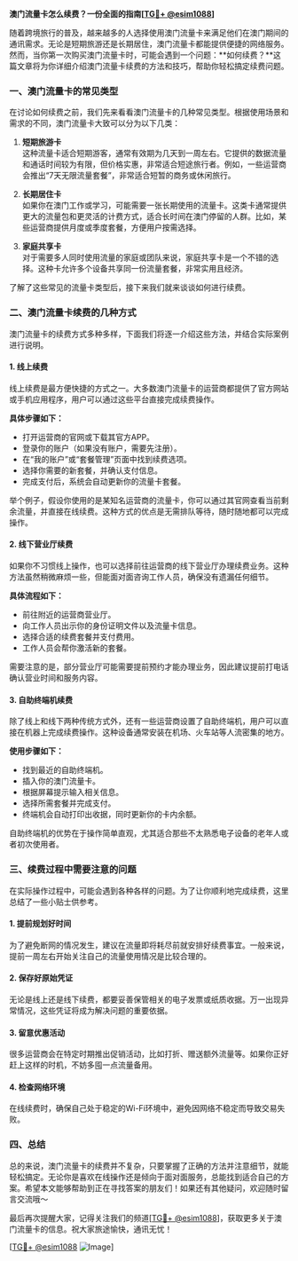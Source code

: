 **澳门流量卡怎么续费？一份全面的指南[[TG💪+ @esim1088](https://t.me/s/esim1088)]**

随着跨境旅行的普及，越来越多的人选择使用澳门流量卡来满足他们在澳门期间的通讯需求。无论是短期旅游还是长期居住，澳门流量卡都能提供便捷的网络服务。然而，当你第一次购买澳门流量卡时，可能会遇到一个问题：**如何续费？**这篇文章将为你详细介绍澳门流量卡续费的方法和技巧，帮助你轻松搞定续费问题。

### 一、澳门流量卡的常见类型

在讨论如何续费之前，我们先来看看澳门流量卡的几种常见类型。根据使用场景和需求的不同，澳门流量卡大致可以分为以下几类：

1. **短期旅游卡**  
   这种流量卡适合短期游客，通常有效期为几天到一周左右。它提供的数据流量和通话时间较为有限，但价格实惠，非常适合短途旅行者。例如，一些运营商会推出“7天无限流量套餐”，非常适合短暂的商务或休闲旅行。

2. **长期居住卡**  
   如果你在澳门工作或学习，可能需要一张长期使用的流量卡。这类卡通常提供更大的流量包和更灵活的计费方式，适合长时间在澳门停留的人群。比如，某些运营商提供月度或季度套餐，方便用户按需选择。

3. **家庭共享卡**  
   对于需要多人同时使用流量的家庭或团队来说，家庭共享卡是一个不错的选择。这种卡允许多个设备共享同一份流量套餐，非常实用且经济。

了解了这些常见的流量卡类型后，接下来我们就来谈谈如何进行续费。

### 二、澳门流量卡续费的几种方式

澳门流量卡的续费方式多种多样，下面我们将逐一介绍这些方法，并结合实际案例进行说明。

#### 1. **线上续费**
  
线上续费是最方便快捷的方式之一。大多数澳门流量卡的运营商都提供了官方网站或手机应用程序，用户可以通过这些平台直接完成续费操作。

**具体步骤如下：**

- 打开运营商的官网或下载其官方APP。
- 登录你的账户（如果没有账户，需要先注册）。
- 在“我的账户”或“套餐管理”页面中找到续费选项。
- 选择你需要的新套餐，并确认支付信息。
- 完成支付后，系统会自动更新你的流量卡套餐。

举个例子，假设你使用的是某知名运营商的流量卡，你可以通过其官网查看当前剩余流量，并直接在线续费。这种方式的优点是无需排队等待，随时随地都可以完成操作。

#### 2. **线下营业厅续费**

如果你不习惯线上操作，也可以选择前往运营商的线下营业厅办理续费业务。这种方法虽然稍微麻烦一些，但能面对面咨询工作人员，确保没有遗漏任何细节。

**具体流程如下：**

- 前往附近的运营商营业厅。
- 向工作人员出示你的身份证明文件以及流量卡信息。
- 选择合适的续费套餐并支付费用。
- 工作人员会帮你激活新的套餐。

需要注意的是，部分营业厅可能需要提前预约才能办理业务，因此建议提前打电话确认营业时间和服务内容。

#### 3. **自助终端机续费**

除了线上和线下两种传统方式外，还有一些运营商设置了自助终端机，用户可以直接在机器上完成续费操作。这种设备通常安装在机场、火车站等人流密集的地方。

**使用步骤如下：**

- 找到最近的自助终端机。
- 插入你的澳门流量卡。
- 根据屏幕提示输入相关信息。
- 选择所需套餐并完成支付。
- 终端机会自动打印出收据，同时更新你的卡内余额。

自助终端机的优势在于操作简单直观，尤其适合那些不太熟悉电子设备的老年人或者初次使用者。

### 三、续费过程中需要注意的问题

在实际操作过程中，可能会遇到各种各样的问题。为了让你顺利地完成续费，这里总结了一些小贴士供参考。

#### 1. **提前规划好时间**

为了避免断网的情况发生，建议在流量即将耗尽前就安排好续费事宜。一般来说，提前一周左右开始关注自己的流量使用情况是比较合理的。

#### 2. **保存好原始凭证**

无论是线上还是线下续费，都要妥善保管相关的电子发票或纸质收据。万一出现异常情况，这些凭证将成为解决问题的重要依据。

#### 3. **留意优惠活动**

很多运营商会在特定时期推出促销活动，比如打折、赠送额外流量等。如果你正好赶上这样的时机，不妨多囤一点流量备用。

#### 4. **检查网络环境**

在线续费时，确保自己处于稳定的Wi-Fi环境中，避免因网络不稳定而导致交易失败。

### 四、总结

总的来说，澳门流量卡的续费并不复杂，只要掌握了正确的方法并注意细节，就能轻松搞定。无论你是喜欢在线操作还是倾向于面对面服务，总能找到适合自己的方案。希望本文能够帮助到正在寻找答案的朋友们！如果还有其他疑问，欢迎随时留言交流哦～

最后再次提醒大家，记得关注我们的频道[[TG💪+ @esim1088](https://t.me/s/esim1088)]，获取更多关于澳门流量卡的信息。祝大家旅途愉快，通讯无忧！

[[TG💪+ @esim1088](https://t.me/s/esim1088) ![Image](https://i.postimg.cc/4NQfJmqS/Snipaste-2025-05-13-00-14-12.png)]